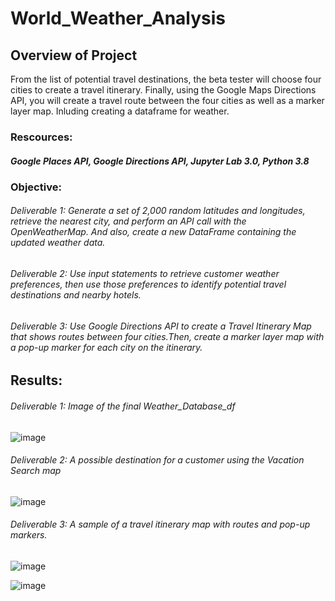 # World_Weather_Analysis

## Overview of Project
From the list of potential travel destinations, the beta tester will choose four cities to create a travel itinerary. Finally, using the Google Maps Directions API, you will create a travel route between the four cities as well as a marker layer map. Inluding creating a dataframe for weather.

### Rescources: 
##### Google Places API, Google Directions API, Jupyter Lab 3.0, Python 3.8 

### Objective:
###### Deliverable 1: Generate a set of 2,000 random latitudes and longitudes, retrieve the nearest city, and perform an API call with the OpenWeatherMap. And also, create a new DataFrame containing the updated weather data.

###### Deliverable 2: Use input statements to retrieve customer weather preferences, then use those preferences to identify potential travel destinations and nearby hotels.

###### Deliverable 3: Use Google Directions API to create a Travel Itinerary Map that shows routes between four cities.Then, create a marker layer map with a pop-up marker for each city on the itinerary.

## Results: 
###### Deliverable 1: Image of the final Weather_Database_df
![image](https://github.com/antxamp/World_Weather_Analysis/blob/main/Weather_Database/Weather_Database_df.png)

###### Deliverable 2: A possible destination for a customer using the Vacation Search map 
![image](https://github.com/antxamp/World_Weather_Analysis/blob/main/Vacation_Search/WeatherPy_vacation_map(zoom).png)

###### Deliverable 3: A sample of a travel itinerary map with routes and pop-up markers.
![image](https://github.com/antxamp/World_Weather_Analysis/blob/main/Vacation_Itinerary/WeatherPy_travel_map.png)

![image](https://github.com/antxamp/World_Weather_Analysis/blob/main/Vacation_Itinerary/WeatherPy_travel_map_markers.png)
